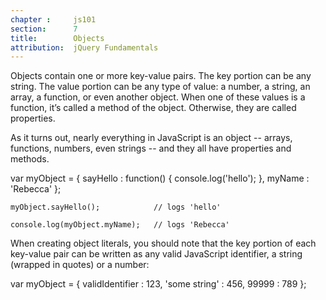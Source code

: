 ```yaml
---
chapter :     js101
section:      7
title:        Objects
attribution:  jQuery Fundamentals
---
```

Objects contain one or more key-value pairs. The key portion can be any string.
The value portion can be any type of value: a number, a string, an array, a
function, or even another object.  When one of these values is a function, it’s
called a method of the object. Otherwise, they are called properties.

As it turns out, nearly everything in JavaScript is an object -- arrays,
functions, numbers, even strings -- and they all have properties and methods.


<javascript caption="Creating an object literal">
    var myObject = {
      sayHello : function() {
          console.log('hello');
      },
      myName : 'Rebecca'
    };
    
    myObject.sayHello();            // logs 'hello'
    
    console.log(myObject.myName);   // logs 'Rebecca'
</javascript>


When creating object literals, you should note that the key portion of each
key-value pair can be written as any valid JavaScript identifier, a string
(wrapped in quotes) or a number:

<javascript caption="test">
    var myObject = {
      validIdentifier : 123,
      'some string' : 456,
      99999 : 789
    };
</javascript>
